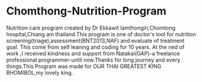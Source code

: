 # Chomthong-Nutrition-Program
Nutrition care program created by Dr Ekkawit Iamthongin,Chomtong hospital,Chiang am thailand.This program is one of doctor's tool for nutrition screening(triage),assessment(BNT2013,NAF) and evaluate of  treatment goal. This come from self leaning and coding for 10 years. At the ned of work ,I received kindness and support from Natakai(GAP)-a freelance professional programmer-until now.Thanks for long journey  and every things.This Program was made for OUR THAI GREATEST KING BHOMIBOL,my lovely king.
